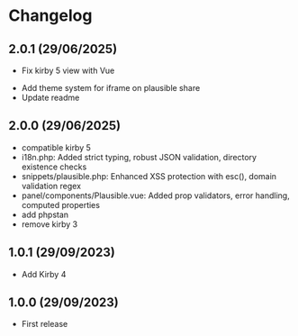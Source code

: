 # Changelog

## 2.0.1 (29/06/2025)

- Fix kirby 5 view with Vue
+ Add theme system for iframe on plausible share
+ Update readme

## 2.0.0 (29/06/2025)

+ compatible kirby 5
+ i18n.php: Added strict typing, robust JSON validation, directory existence checks
+ snippets/plausible.php: Enhanced XSS protection with esc(), domain validation regex
+ panel/components/Plausible.vue: Added prop validators, error handling, computed properties
+ add phpstan
+ remove kirby 3

## 1.0.1 (29/09/2023)

+ Add Kirby 4

## 1.0.0 (29/09/2023)

+ First release
